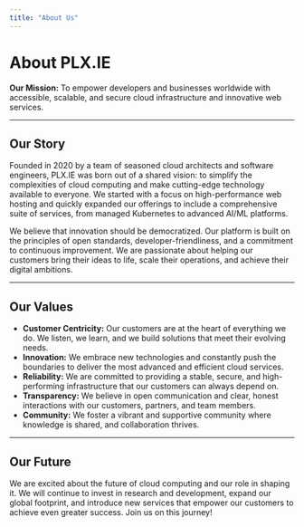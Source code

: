 ```yaml
---
title: "About Us"
---
```


# About PLX.IE

**Our Mission:** To empower developers and businesses worldwide with accessible, scalable, and secure cloud infrastructure and innovative web services.

---

## Our Story

Founded in 2020 by a team of seasoned cloud architects and software engineers, PLX.IE was born out of a shared vision: to simplify the complexities of cloud computing and make cutting-edge technology available to everyone. We started with a focus on high-performance web hosting and quickly expanded our offerings to include a comprehensive suite of services, from managed Kubernetes to advanced AI/ML platforms.

We believe that innovation should be democratized. Our platform is built on the principles of open standards, developer-friendliness, and a commitment to continuous improvement. We are passionate about helping our customers bring their ideas to life, scale their operations, and achieve their digital ambitions.

---

## Our Values

*   **Customer Centricity:** Our customers are at the heart of everything we do. We listen, we learn, and we build solutions that meet their evolving needs.
*   **Innovation:** We embrace new technologies and constantly push the boundaries to deliver the most advanced and efficient cloud services.
*   **Reliability:** We are committed to providing a stable, secure, and high-performing infrastructure that our customers can always depend on.
*   **Transparency:** We believe in open communication and clear, honest interactions with our customers, partners, and team members.
*   **Community:** We foster a vibrant and supportive community where knowledge is shared, and collaboration thrives.

---

## Our Future

We are excited about the future of cloud computing and our role in shaping it. We will continue to invest in research and development, expand our global footprint, and introduce new services that empower our customers to achieve even greater success. Join us on this journey!
